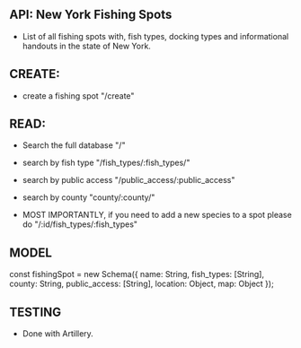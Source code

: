 ## API: New York Fishing Spots

- List of all fishing spots with, fish types, docking types and informational handouts in the state of New York.

## CREATE:

- create a fishing spot "/create"

## READ:

- Search the full database "/"

- search by fish type "/fish_types/:fish_types/"

- search by public access "/public_access/:public_access"

- search by county "county/:county/"

- MOST IMPORTANTLY, if you need to add a new species to a spot please do "/:id/fish_types/:fish_types"

## MODEL

const fishingSpot = new Schema({
name: String,
fish_types: [String],
county: String,
public_access: [String],
location: Object,
map: Object
});

## TESTING

- Done with Artillery.
